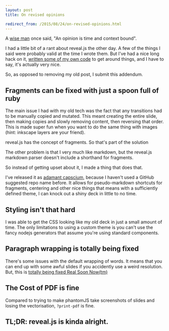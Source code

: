 ```yaml
---
layout: post
title: On revised opinions

redirect_from: /2015/08/24/on-revised-opinions.html
---
```




A [wise man](https://twitter.com/developerjack) once said, "An opinion is time and context bound".

I had a little bit of a rant about reveal.js the other day. A few of the things I said were probably valid at the time I wrote them. But I've had a nice long hack on it, [written some of my own code](https://twitter.com/glasnt/status/635228860984922114) to get around things, and I have to say, it's actually very nice. 

So, as opposed to removing my old post, I submit this addendum.

## Fragments can be fixed with just a spoon full of ruby

The main issue I had with my old tech was the fact that any transitions had to be manually copied and mutated. This meant creating the entire slide, then making copies and slowly removing content, then reversing that order. This is made super fun when you want to do the same thing with images (hint: inkscape layers are your friend).

reveal.js has the concept of fragments. So that's part of the solution

The other problem is that I very much like markdown, but the reveal.js markdown parser doesn't include a shorthand for fragments. 

So instead of getting upset about it, I made a thing that does that. 

I've released it as [adamant capscium](https://github.com/glasnt/adamant-capsicum), because I haven't used a GitHub suggested repo name before. It allows for pseudo-markdown shortcuts for fragments, centering and other nice things that means with a sufficiently defined theme, I can knock out a shiny deck in little to no time. 


## Styling isn't that hard

I was able to get the CSS looking like my old deck in just a small amount of time. The only limitations to using a custom theme is you can't use the fancy nodejs generators that assume you're using standard components. 

## Paragraph wrapping is totally being fixed

There's some issues with the default wrapping of words. It means that you can end up with some awful slides if you accidently use a weird resolution. But, this is [totally being fixed Real Soon Now(tm)](https://twitter.com/chrisjrn/status/612944831174709248)


## The Cost of PDF is fine

Compared to trying to make phantomJS take screenshots of slides and losing the vectorisation, `?print-pdf` is fine. 


## TL;DR: reveal.js is kinda alright.
